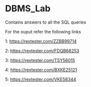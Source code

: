 # DBMS_Lab

Contains answers to all the SQL queries

For the ouput refer the following links

1: https://rextester.com/ZZBB99714

2: https://rextester.com/FDQB68253

3: https://rextester.com/TSY56015

4: https://rextester.com/BXKE25121

5: https://rextester.com/VKE58344

